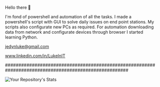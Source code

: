 Hello there 👋

I'm fond of powershell and automation of all the tasks. I made a powershell's script with GUI to solve daily issues on end point stations. My scripts also configurate new PCs as required. For automation downloading data from network and configurate devices through browser I started learning Python.

jedynluke@gmail.com 

www.linkedin.com/in/LukeInIT

######################################################################################################

![Your Repository's Stats](https://github-readme-stats.vercel.app/api/top-langs/?username=LukeJed&theme=blue-green)
